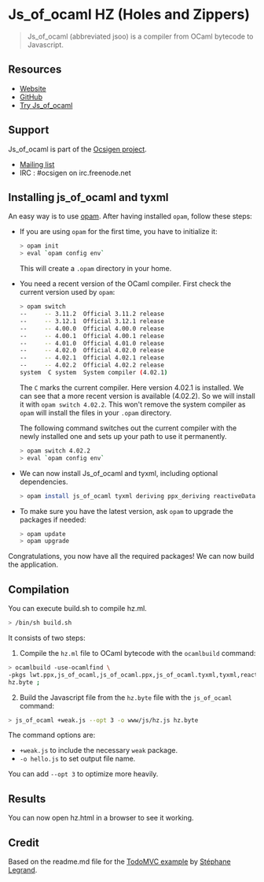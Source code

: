 # Js_of_ocaml HZ (Holes and Zippers)

> Js_of_ocaml (abbreviated jsoo) is a compiler from OCaml bytecode to Javascript.

## Resources

- [Website](http://ocsigen.org/js_of_ocaml/)
- [GitHub](https://github.com/ocsigen/js_of_ocaml)
- [Try Js_of_ocaml](http://try.ocamlpro.com/js_of_ocaml/)

## Support

Js_of_ocaml is part of the [Ocsigen project](http://ocsigen.org/).

- [Mailing list](https://sympa.inria.fr/sympa/subscribe/ocsigen)
- IRC : #ocsigen on irc.freenode.net


## Installing js_of_ocaml and tyxml

An easy way is to use [opam](https://opam.ocaml.org/). After having installed `opam`, follow these steps:

  - If you are using `opam` for the first time, you have to initialize it:

    ```sh
    > opam init
    > eval `opam config env`
    ```

    This will create a `.opam` directory in your home.

  - You need a recent version of the OCaml compiler. First check the current version used by `opam`:

    ```sh
    > opam switch
    --     -- 3.11.2  Official 3.11.2 release
    --     -- 3.12.1  Official 3.12.1 release
    --     -- 4.00.0  Official 4.00.0 release
    --     -- 4.00.1  Official 4.00.1 release
    --     -- 4.01.0  Official 4.01.0 release
    --     -- 4.02.0  Official 4.02.0 release
    --     -- 4.02.1  Official 4.02.1 release
    --     -- 4.02.2  Official 4.02.2 release
    system  C system  System compiler (4.02.1)
    ```

    The `C` marks the current compiler. Here version 4.02.1 is installed. We can see that a more recent version is available (4.02.2). So we will install it with `opam switch 4.02.2`. This won't remove the system compiler as `opam` will install the files in your `.opam` directory.

    The following command switches out the current compiler with the newly installed one and sets up your path to use it permanently.

    ```sh
    > opam switch 4.02.2
    > eval `opam config env`
    ```

  - We can now install Js_of_ocaml and tyxml, including optional dependencies.

    ```sh
    > opam install js_of_ocaml tyxml deriving ppx_deriving reactiveData ocp-indent
    ```

  - To make sure you have the latest version, ask `opam` to upgrade the packages if needed:

    ```sh
    > opam update
    > opam upgrade
    ````

  Congratulations, you now have all the required packages! We can now build the application.

## Compilation

You can execute build.sh to compile hz.ml.

```sh
> /bin/sh build.sh
```

It consists of two steps:

1. Compile the `hz.ml` file to OCaml bytecode with the `ocamlbuild` command:

  ```sh
  > ocamlbuild -use-ocamlfind \
  -pkgs lwt.ppx,js_of_ocaml,js_of_ocaml.ppx,js_of_ocaml.tyxml,tyxml,react,reactiveData \
  hz.byte ;
  ```

2. Build the Javascript file from the `hz.byte` file with the `js_of_ocaml` command:

  ```sh
  > js_of_ocaml +weak.js --opt 3 -o www/js/hz.js hz.byte
  ```

  The command options are:
  - `+weak.js` to include the necessary `weak` package.
  - `-o hello.js` to set output file name.

  You can add `--opt 3` to optimize more heavily.

## Results
You can now open hz.html in a browser to see it working.

## Credit

Based on the readme.md file for the [TodoMVC example](https://github.com/slegrand45/examples_ocsigen/tree/master/jsoo/todomvc-react) by [Stéphane Legrand](https://github.com/slegrand45).

